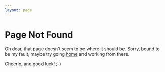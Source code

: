 ```yaml
---
layout: page
---
```


# Page Not Found

Oh dear, that page doesn't seem to be where it should be. Sorry, bound to be my fault, maybe try going [home](/) and working from there.

Cheerio, and good luck! ;-)
